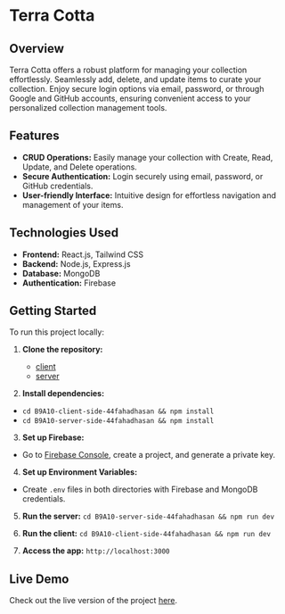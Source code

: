 # Terra Cotta

## Overview
Terra Cotta offers a robust platform for managing your collection effortlessly. Seamlessly add, delete, and update items to curate your collection. Enjoy secure login options via email, password, or through Google and GitHub accounts, ensuring convenient access to your personalized collection management tools.

## Features

- **CRUD Operations:** Easily manage your collection with Create, Read, Update, and Delete operations.
- **Secure Authentication:** Login securely using email, password, or GitHub credentials.
- **User-friendly Interface:** Intuitive design for effortless navigation and management of your items.

## Technologies Used
- **Frontend:** React.js, Tailwind CSS
- **Backend:** Node.js, Express.js
- **Database:** MongoDB
- **Authentication:** Firebase 

## Getting Started

To run this project locally:

1. **Clone the repository:**
   - [client](https://github.com/44fahadhasan/B9A10-client-side-44fahadhasan)
   - [server](https://github.com/44fahadhasanB9A10-server-side-44fahadhasan)

3. **Install dependencies:**
- `cd B9A10-client-side-44fahadhasan && npm install`
- `cd B9A10-server-side-44fahadhasan && npm install`

3. **Set up Firebase:**
- Go to [Firebase Console](https://console.firebase.google.com/), create a project, and generate a private key.

4. **Set up Environment Variables:**
- Create `.env` files in both directories with Firebase and MongoDB credentials.

5. **Run the server:**
   `cd B9A10-server-side-44fahadhasan && npm run dev`

7. **Run the client:**
   `cd B9A10-client-side-44fahadhasan && npm run dev`

9. **Access the app:**
  `http://localhost:3000`

## Live Demo
Check out the live version of the project [here](https://B9A10-client-side-44fahadhasan.netlify.app).
